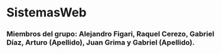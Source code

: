 # SistemasWeb

### Miembros del grupo: Alejandro Figari, Raquel Cerezo, Gabriel Díaz, Arturo (Apellido), Juan Grima y Gabriel (Apellido).
